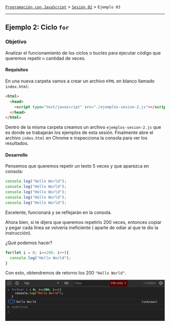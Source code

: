 [`Programación con JavaScript`](../../Readme.md) > [`Sesión 02`](../Readme.md) > `Ejemplo 03`

---

## Ejemplo 2: Ciclo `for`

### Objetivo

Analizar el funcionamiento de los ciclos o bucles para ejecutar código que queremos repetir `n` cantidad de veces.

#### Requisitos

En una nueva carpeta vamos a crear un archivo `HTML` en blanco llamado `index.html`:

```html
<html>
  <head>
    <script type="text/javascript" src="./ejemplos-sesion-2.js"></script>
  </head>
</html>
```

Dentro de la misma carpeta creamos un archivo `ejemplos-sesion-2.js` que es donde se trabajarán los ejemplos de esta
sesión. Finalmente abre el archivo `index.html` en Chrome e inspecciona la consola para ver los resultados.

#### Desarrollo

Pensemos que queremos repetir un texto 5 veces y que aparezca en consola:

```javascript
console.log("Hello World");
console.log("Hello World");
console.log("Hello World");
console.log("Hello World");
console.log("Hello World");
```

Excelente, funcionará y se reflejarán en la consola.

Ahora bien, si te dijera que queremos repetirlo 200 veces, entonces copiar y pegar cada línea se volvería ineficiente (
aparte de odiar al que te dio la instrucción).

¿Qué podemos hacer?

```javascript
for(let i = 0; i<=200; i++){
  console.log("Hello World");
}
```

Con esto, obtendremos de retorno los 200 `"Hello World"`.

![for](./assets/for-loop.png)
